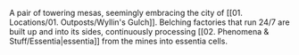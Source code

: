 A pair of towering mesas, seemingly embracing the city of [[01. Locations/01. Outposts/Wyllin's Gulch]]. Belching factories that run 24/7 are built up and into its sides, continuously processing [[02. Phenomena & Stuff/Essentia\|essentia]] from the mines into essentia cells.